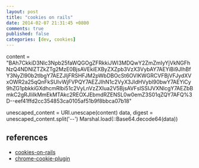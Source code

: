 ```yaml
---
layout: post
title: "cookies on rails"
date: 2014-02-07 21:31:45 +0800
comments: true
published: false
categories: [dev, cookies]
---
```

content = "BAh7CkkiD3Nlc3Npb25faWQGOgZFRkkiJWI3MDQwY2ZmZmIyYjVkNGFhNzQ4NDNlZTZkZTg2MzE0BjsAVEkiEXByZXZpb3VzX3VybAY7AEYiBi9JIhBfY3NyZl90b2tlbgY7AEZJIjFRSHFJM2pWbDBOcSt6OVlKWGRCVFBjVFJydXVxOWR2a25qQnFkSUIvWjFVPQY7AEZJIhN1c2VyX3JldHVybl90bwY7AEYiCy9hZG1pbkkiGXdhcmRlbi51c2VyLnVzZXIua2V5BjsAVFsISSIJVXNlcgY7AEZbBmkC2gRJIiIkMmEkMTAkc2REOXJEbmdRZENSL0w0emZ3S01qZQY7AFQ%3D--eef41ffd2cc354853ca0105af51b9f8bbca07b18"

unescaped_content = URI.unescape(content)
data, digest = unescaped_content.split('--')
Marshal.load(::Base64.decode64(data))

references
----------
- [cookies-on-rails](http://blog.bigbinary.com/2013/03/19/cookies-on-rails.html)
- [chrome-cookie-plugin](https://chrome.google.com/webstore/detail/edit-this-cookie/fngmhnnpilhplaeedifhccceomclgfbg)

